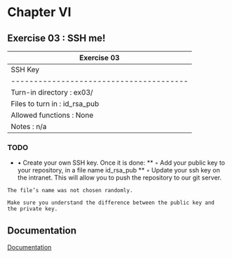 
# Chapter VI
## Exercise 03 : SSH me!

|               Exercise 03             |
|---------------------------------------|
|               SSH Key             |
|---------------------------------------|
| Turn-in directory : ex03/				|
| Files to turn in : id_rsa_pub			|
| Allowed functions : None				|
| Notes : n/a							|

### TODO

* • Create your own SSH key. Once it is done:
** ◦ Add your public key to your repository, in a file name id_rsa_pub
** ◦ Update your ssh key on the intranet. This will allow you to push the repository to our git server.
```
The file’s name was not chosen randomly.

Make sure you understand the difference between the public key and
the private key.
```


## Documentation

[Documentation](https://github.com/beauhelmi/shell00/blob/main/ex02/text.txt)


